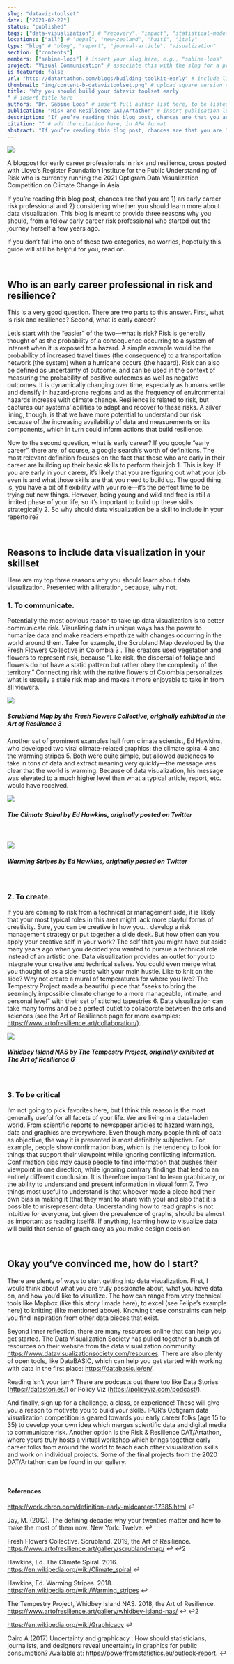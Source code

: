 ```yaml
---
slug: "dataviz-toolset"
date: ["2021-02-22"]
status: "published"
tags: ["data-visualization"] # "recovery", "impact", "statistical-modeling"
locations: ["all"] # "nepal", "new-zealand", "haiti", "italy"
type: "blog" # "blog", "report", "journal-article", "visualization"
section: ["contents"]
members: ["sabine-loos"] # insert your slug here, e.g., "sabine-loos"
project: "Visual Communication" # associate this with the slug for a project
is_featured: false
url: "http://datartathon.com/blogs/building-toolkit-early" # include link to open pdf file
thumbnail: "img/content-b-dataviztoolset.png" # upload square version of the content to img folder and add source here, e.g., "img/content-b-ier-nepal.jpeg"
title: "Why you should build your dataviz toolset early
" # insert title here
authors: "Dr. Sabine Loos" # insert full author list here, to be listed publicly
publication: "Risk and Resilience DAT/Artathon" # insert publication location here (like the journal)
description: "If you’re reading this blog post, chances are that you are 1) an early career risk professional and 2) considering whether you should learn more about data visualization. This blog is meant to provide three reasons why you should, from a fellow early career risk professional who started out the journey herself a few years ago." # insert a one sentence description here
citation: "" # add the citation here, in APA format
abstract: "If you’re reading this blog post, chances are that you are 1) an early career risk professional and 2) considering whether you should learn more about data visualization. This blog is meant to provide three reasons why you should, from a fellow early career risk professional who started out the journey herself a few years ago." # add the abstract here
---
```


![](./graphic-article.png)

A blogpost for early career professionals in risk and resilience, cross posted with Lloyd’s Register Foundation Institute for the Public Understanding of Risk who is currently running the 2021 Optigram Data Visualization Competition on Climate Change in Asia

If you’re reading this blog post, chances are that you are 1) an early career risk professional and 2) considering whether you should learn more about data visualization. This blog is meant to provide three reasons why you should, from a fellow early career risk professional who started out the journey herself a few years ago.

If you don’t fall into one of these two categories, no worries, hopefully this guide will still be helpful for you, read on.

<br/>

## Who is an early career professional in risk and resilience?

This is a very good question. There are two parts to this answer. First, what is risk and resilience? Second, what is early career?

Let’s start with the “easier” of the two—what is risk? Risk is generally thought of as the probability of a consequence occurring to a system of interest when it is exposed to a hazard. A simple example would be the probability of increased travel times (the consequence) to a transportation network (the system) when a hurricane occurs (the hazard). Risk can also be defined as uncertainty of outcome, and can be used in the context of measuring the probability of positive outcomes as well as negative outcomes. It is dynamically changing over time, especially as humans settle and densify in hazard-prone regions and as the frequency of environmental hazards increase with climate change. Resilience is related to risk, but captures our systems’ abilities to adapt and recover to these risks. A silver lining, though, is that we have more potential to understand our risk because of the increasing availability of data and measurements on its components, which in turn could inform actions that build resilience.

Now to the second question, what is early career? If you google “early career”, there are, of course, a google search’s worth of definitions. The most relevant definition focuses on the fact that those who are early in their career are building up their basic skills to perform their job 1. This is key. If you are early in your career, it’s likely that you are figuring out what your job even is and what those skills are that you need to build up. The good thing is, you have a bit of flexibility with your role—it’s the perfect time to be trying out new things. However, being young and wild and free is still a limited phase of your life, so it’s important to build up these skills strategically 2. So why should data visualization be a skill to include in your repertoire?

<br/>

## Reasons to include data visualization in your skillset

Here are my top three reasons why you should learn about data visualization. Presented with alliteration, because, why not.

### 1. To communicate.

Potentially the most obvious reason to take up data visualization is to better communicate risk. Visualizing data in unique ways has the power to humanize data and make readers empathize with changes occurring in the world around them. Take for example, the Scrubland Map developed by the Fresh Flowers Collective in Colombia 3 . The creators used vegetation and flowers to represent risk, because “Like risk, the dispersal of foliage and flowers do not have a static pattern but rather obey the complexity of the territory.” Connecting risk with the native flowers of Colombia personalizes what is usually a stale risk map and makes it more enjoyable to take in from all viewers.

![](./graphic-01.png)
##### Scrubland Map by the Fresh Flowers Collective, originally exhibited in the Art of Resilience 3

Another set of prominent examples hail from climate scientist,   Ed Hawkins, who developed two viral climate-related graphics: the climate spiral 4 and the warming stripes 5. Both were quite simple, but allowed audiences to take in tons of data and extract meaning very quickly—the message was clear that the world is warming. Because of data visualization, his message was elevated to a much higher level than what a typical article, report, etc. would have received.

<img src="./graphic-02.gif"  :style="{maxWidth: '400px', display:'block', margin: '0 auto'}"/>
<br/>

##### The Climate Spiral by Ed Hawkins, originally posted on Twitter

<br/>

![](./graphic-03.png)
##### Warming Stripes by Ed Hawkins, originally posted on Twitter

<br/>

### 2. To create.

If you are coming to risk from a technical or management side, it is likely that your most typical roles in this area might lack more playful forms of creativity. Sure, you can be creative in how you… develop a risk management strategy or put together a slide deck. But how often can you apply your creative self in your work? The self that you might have put aside many years ago when you decided you wanted to pursue a technical role instead of an artistic one. Data visualization provides an outlet for you to integrate your creative and technical selves. You could even merge what you thought of as a side hustle with your main hustle. Like to knit on the side? Why not create a mural of temperatures for where you live? The Tempestry Project made a beautiful piece that “seeks to bring the seemingly impossible climate change to a more manageable, intimate, and personal level” with their set of stitched tapestries 6. Data visualization can take many forms and be a perfect outlet to collaborate between the arts and sciences (see the Art of Resilience page for more examples: https://www.artofresilience.art/collaboration/).

![](./graphic-04.png)
##### Whidbey Island NAS by The Tempestry Project, originally exhibited at The Art of Resilience 6

<br/>

### 3. To be critical

I’m not going to pick favorites here, but I think this reason is the most generally useful for all facets of your life. We are living in a data-laden world. From scientific reports to newspaper articles to hazard warnings, data and graphics are everywhere. Even though many people think of data as objective, the way it is presented is most definitely subjective. For example, people show confirmation bias, which is the tendency to look for things that support their viewpoint while ignoring conflicting information. Confirmation bias may cause people to find information that pushes their viewpoint in one direction, while ignoring contrary findings that lead to an entirely different conclusion. It is therefore important to learn graphicacy, or the ability to understand and present information in visual form 7. Two things most useful to understand is that whoever made a piece had their own bias in making it (that they want to share with you) and also that it is possible to misrepresent data. Understanding how to read graphs is not intuitive for everyone, but given the prevalence of graphs, should be almost as important as reading itself8. If anything, learning how to visualize data will build that sense of graphicacy as you make design decision

<br/>

## Okay you’ve convinced me, how do I start?

There are plenty of ways to start getting into data visualization. First, I would think about what you are truly passionate about, what you have data on, and how you’d like to visualize. The how can range from very technical tools like Mapbox (like this story I made here), to excel (see Felipe’s example here) to knitting (like mentioned above). Knowing these constraints can help you find inspiration from other data pieces that exist.

Beyond inner reflection, there are many resources online that can help you get started. The Data Visualization Society has pulled together a bunch of resources on their website from the data visualization community: https://www.datavisualizationsociety.com/resources. There are also plenty of open tools, like DataBASIC, which can help you get started with working with data in the first place: https://databasic.io/en/.

Reading isn’t your jam? There are podcasts out there too like Data Stories (https://datastori.es/) or Policy Viz (https://policyviz.com/podcast/).

And finally, sign up for a challenge, a class, or experience! These will give you a reason to motivate you to build your skills. IPUR’s Optigram data visualization competition is geared towards you early career folks (age 15 to 35) to develop your own idea which merges scientific data and digital media to communicate risk. Another option is the Risk & Resilience DAT/Artathon, where yours truly hosts a virtual workshop which brings together early career folks from around the world to teach each other visualization skills and work on individual projects. Some of the final projects from the 2020 DAT/Artathon can be found in our gallery.

<br/>

#### References

https://work.chron.com/definition-early-midcareer-17385.html ↩

Jay, M. (2012). The defining decade: why your twenties matter and how to make the most of them now. New York: Twelve. ↩

Fresh Flowers Collective. Scrubland. 2019, the Art of Resilience. https://www.artofresilience.art/gallery/scrubland-map/ ↩ ↩2

Hawkins, Ed. The Climate Spiral. 2016. https://en.wikipedia.org/wiki/Climate_spiral ↩

Hawkins, Ed. Warming Stripes. 2018. https://en.wikipedia.org/wiki/Warming_stripes ↩

The Tempestry Project, Whidbey Island NAS. 2018, the Art of Resilience. https://www.artofresilience.art/gallery/whidbey-island-nas/ ↩ ↩2

https://en.wikipedia.org/wiki/Graphicacy ↩

Cairo A (2017) Uncertainty and graphicacy : How should statisticians, journalists, and designers reveal uncertainty in graphics for public consumption? Available at: https://powerfromstatistics.eu/outlook-report. ↩
